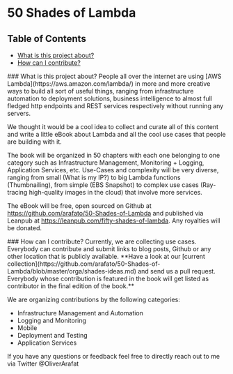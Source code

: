 # 50 Shades of Lambda

## Table of Contents

  * [What is this project about?](#about)
  * [How can I contribute?](#contribute)


<a name="about"/>
### What is this project about?
People all over the internet are using [AWS Lambda](https://aws.amazon.com/lambda/) in more and more creative ways to build all sort of useful things, ranging from infrastructure automation to deployment solutions, business intelligence to almost full fledged http endpoints and REST services respectively without running any servers.

We thought it would be a cool idea to collect and curate all of this content and write a little eBook about Lambda and all the cool use cases that people are building with it.

The book will be organized in 50 chapters with each one belonging to one category such as Infrastructure Management, Monitoring + Logging, Application Services, etc. Use-Cases and complexity will be very diverse, ranging from small (What is my IP?) to big Lambda functions (Thumbnailing), from simple (EBS Snapshot) to complex use cases (Ray-tracing high-quality images in the cloud) that involve more services.

The eBook will be free, open sourced on Github at https://github.com/arafato/50-Shades-of-Lambda and published via Leanpub at https://leanpub.com/fifty-shades-of-lambda. Any royalties will be donated.


<a name="contribute"/>
### How can I contribute?
Currently, we are collecting use cases. Everybody can contribute and submit links to blog posts, Github or any other location that is publicly available. **Have a look at our [current collection](https://github.com/arafato/50-Shades-of-Lambda/blob/master/orga/shades-ideas.md) and send us a pull request. Everybody whose contribution is featured in the book will get listed as contributor in the final edition of the book.**

We are organizing contributions by the following categories:
- Infrastructure Management and Automation
- Logging and Monitoring
- Mobile
- Deployment and Testing
- Application Services

If you have any questions or feedback feel free to directly reach out to me via Twitter @OliverArafat
